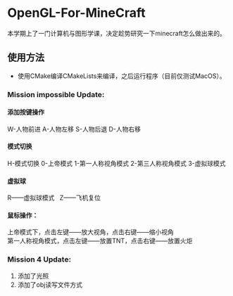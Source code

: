 # OpenGL-For-MineCraft
本学期上了一门计算机与图形学课，决定趁势研究一下minecraft怎么做出来的。

## 使用方法
* 使用CMake编译CMakeLists来编译，之后运行程序（目前仅测试MacOS）。


### Mission impossible Update:
#### 添加按键操作
W-人物前进
A-人物左移
S-人物后退
D-人物右移

#### 模式切换
H-模式切换
0-上帝模式
1-第一人称视角模式
2-第三人称视角模式
3-虚拟球模式

#### 虚拟球
R——虚拟球模式  
Z——飞机复位  

#### 鼠标操作：
上帝模式下，点击左键——放大视角，点击右键——缩小视角  
第一人称视角模式，点击左键——放置TNT，点击右键——放置火炬  

### Mission 4 Update:
1. 添加了光照
2. 添加了obj读写文件方式


